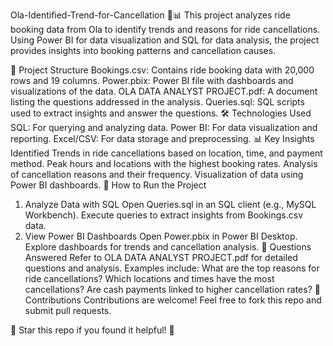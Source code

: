 Ola-Identified-Trend-for-Cancellation 🚖📊
This project analyzes ride booking data from Ola to identify trends and reasons for ride cancellations. Using Power BI for data visualization and SQL for data analysis, the project provides insights into booking patterns and cancellation causes.

📁 Project Structure
Bookings.csv: Contains ride booking data with 20,000 rows and 19 columns.
Power.pbix: Power BI file with dashboards and visualizations of the data.
OLA DATA ANALYST PROJECT.pdf: A document listing the questions addressed in the analysis.
Queries.sql: SQL scripts used to extract insights and answer the questions.
🛠 Technologies Used
SQL: For querying and analyzing data.
Power BI: For data visualization and reporting.
Excel/CSV: For data storage and preprocessing.
📊 Key Insights Identified
Trends in ride cancellations based on location, time, and payment method.
Peak hours and locations with the highest booking rates.
Analysis of cancellation reasons and their frequency.
Visualization of data using Power BI dashboards.
🚀 How to Run the Project
1. Analyze Data with SQL
Open Queries.sql in an SQL client (e.g., MySQL Workbench).
Execute queries to extract insights from Bookings.csv data.
2. View Power BI Dashboards
Open Power.pbix in Power BI Desktop.
Explore dashboards for trends and cancellation analysis.
📄 Questions Answered
Refer to OLA DATA ANALYST PROJECT.pdf for detailed questions and analysis.
Examples include:
What are the top reasons for ride cancellations?
Which locations and times have the most cancellations?
Are cash payments linked to higher cancellation rates?
📌 Contributions
Contributions are welcome! Feel free to fork this repo and submit pull requests.

🌟 Star this repo if you found it helpful! 🌟







